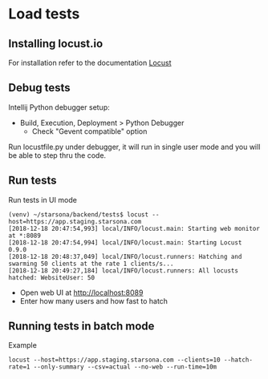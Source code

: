 # Load tests 
## Installing locust.io
For installation refer to the documentation [Locust](https://docs.locust.io/en/stable/)

## Debug tests
Intellij Python debugger setup:
* Build, Execution, Deployment > Python Debugger 
  * Check "Gevent compatible" option

Run locustfile.py under debugger, it will run in single user mode 
and you will be able to step thru the code.

## Run tests
Run tests in UI mode

```
(venv) ~/starsona/backend/tests$ locust --host=https://app.staging.starsona.com
[2018-12-18 20:47:54,993] local/INFO/locust.main: Starting web monitor at *:8089
[2018-12-18 20:47:54,994] local/INFO/locust.main: Starting Locust 0.9.0
[2018-12-18 20:48:37,049] local/INFO/locust.runners: Hatching and swarming 50 clients at the rate 1 clients/s...
[2018-12-18 20:49:27,184] local/INFO/locust.runners: All locusts hatched: WebsiteUser: 50
```

* Open web UI at [http://localhost:8089](http://localhost:8089)
* Enter how many users and how fast to hatch

## Running tests in batch mode

Example
```
locust --host=https://app.staging.starsona.com --clients=10 --hatch-rate=1 --only-summary --csv=actual --no-web --run-time=10m
``` 